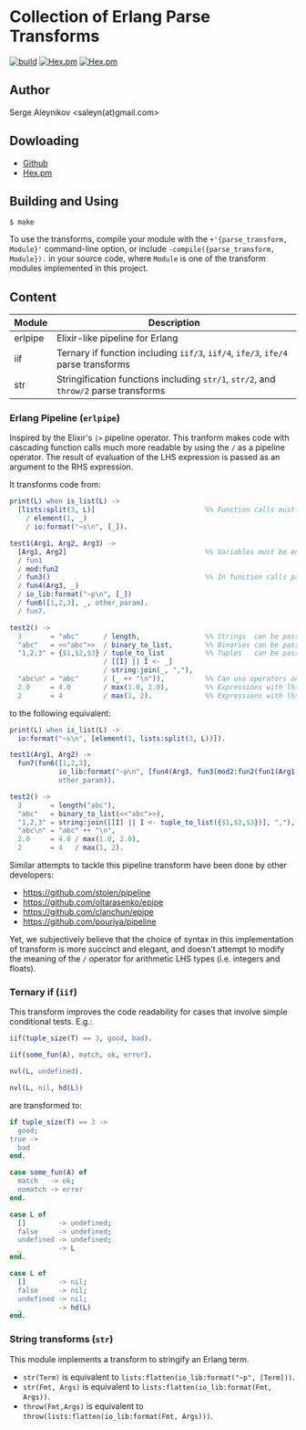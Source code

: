 # Collection of Erlang Parse Transforms

[![build](https://github.com/saleyn/etran/actions/workflows/erlang.yml/badge.svg)](https://github.com/saleyn/etran/actions/workflows/erlang.yml)
[![Hex.pm](https://img.shields.io/hexpm/v/etran.svg)](https://hex.pm/packages/etran)
[![Hex.pm](https://img.shields.io/hexpm/dt/etran.svg)](https://hex.pm/packages/etran)

## Author

Serge Aleynikov <saleyn(at)gmail.com>

## Dowloading

* [Github](https://github.com/saleyn/etran)
* [Hex.pm](https://hex.pm/packages/etran)

## Building and Using

```
$ make
```

To use the transforms, compile your module with the `+'{parse_transform, Module}'` command-line
option, or include `-compile({parse_transform, Module}).` in your source code, where `Module`
is one of the transform modules implemented in this project.

## Content

| Module                | Description                                                                          |
| --------------------- | ------------------------------------------------------------------------------------ |
| erlpipe               | Elixir-like pipeline for Erlang                                                      |
| iif                   | Ternary if function including `iif/3`, `iif/4`, `ife/3`, `ife/4` parse transforms    |
| str                   | Stringification functions including `str/1`, `str/2`, and `throw/2` parse transforms |

### Erlang Pipeline (`erlpipe`)

Inspired by the Elixir's `|>` pipeline operator.
This tranform makes code with cascading function calls much more readable by using the `/` as a
pipeline operator. The result of evaluation of the LHS expression is passed as an argument to
the RHS expression.

It transforms code from:

```erlang
print(L) when is_list(L) ->
  [lists:split(3, L)]                           %% Function calls must be enclosed in `[...]`
    / element(1, _)
    / io:format("~s\n", [_]).

test1(Arg1, Arg2, Arg3) ->
  [Arg1, Arg2]                                  %% Variables must be enclosed in `[...]`
  / fun1
  / mod:fun2
  / fun3()                                      %% In function calls parenthesis are optional
  / fun4(Arg3, _)
  / io_lib:format("~p\n", [_])
  / fun6([1,2,3], _, other_param).
  / fun7.

test2() ->
  3       = "abc"      / length,                %% Strings  can be passed to '/' as is
  "abc"   = <<"abc">>  / binary_to_list,        %% Binaries can be passed to '/' as is
  "1,2,3" = {$1,$2,$3} / tuple_to_list          %% Tuples   can be passed to '/' as is
                       / [[I] || I <- _]
                       / string:join(_, ","),
  "abc\n" = "abc"      / (_ ++ "\n")),          %% Can use operators on the right hand side
  2.0     = 4.0        / max(1.0, 2.0),         %% Expressions with lhs floats are unmodified
  2       = 4          / max(1, 2).             %% Expressions with lhs integers are unmodified
```

to the following equivalent:

```erlang
print(L) when is_list(L) ->
  io:format("~s\n", [element(1, lists:split(3, L))]).

test1(Arg1, Arg2) ->
  fun7(fun6([1,2,3],
            io_lib:format("~p\n", [fun4(Arg3, fun3(mod2:fun2(fun1(Arg1, Arg2))))]),
            other_param)).

test2() ->
  3       = length("abc"),
  "abc"   = binary_to_list(<<"abc">>),
  "1,2,3" = string:join([[I] || I <- tuple_to_list({$1,$2,$3})], ","),
  "abc\n" = "abc" ++ "\n",
  2.0     = 4.0 / max(1.0, 2.0),
  2       = 4   / max(1, 2).
```

Similar attempts to tackle this pipeline transform have been done by other developers:

* https://github.com/stolen/pipeline
* https://github.com/oltarasenko/epipe
* https://github.com/clanchun/epipe
* https://github.com/pouriya/pipeline

Yet, we subjectively believe that the choice of syntax in this implementation of transform
is more succinct and elegant, and doesn't attempt to modify the meaning of the `/` operator
for arithmetic LHS types (i.e. integers and floats).

### Ternary if (`iif`)

This transform improves the code readability for cases that involve simple conditional tests.
E.g.:

```erlang
iif(tuple_size(T) == 3, good, bad).

iif(some_fun(A), match, ok, error).

nvl(L, undefined).

nvl(L, nil, hd(L))
```

are transformed to:

```erlang
if tuple_size(T) == 3 ->
  good;
true ->
  bad
end.

case some_fun(A) of
  match   -> ok;
  nomatch -> error
end.

case L of
  []        -> undefined;
  false     -> undefined;
  undefined -> undefined;
  _         -> L
end.

case L of
  []        -> nil;
  false     -> nil;
  undefined -> nil;
  _         -> hd(L)
end.
```

### String transforms (`str`)

This module implements a transform to stringify an Erlang term.

* `str(Term)`       is equivalent to `lists:flatten(io_lib:format("~p", [Term]))`.
* `str(Fmt, Args)`  is equivalent to `lists:flatten(io_lib:format(Fmt,    Args))`.
* `throw(Fmt,Args)` is equivalent to `throw(lists:flatten(io_lib:format(Fmt, Args)))`.
